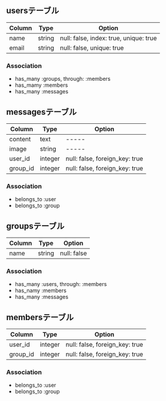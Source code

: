 

## usersテーブル

|Column|Type|Option|
|------|----|------|
|name|string|null: false, index: true, unique: true|
|email|string|null: false, unique: true|

### Association
- has_many :groups, through: :members
- has_mamy :members
- has_many :messages




## messagesテーブル

|Column|Type|Option|
|------|----|------|
|content|text|-----|
|image|string|-----|
|user_id|integer|null: false, foreign_key: true|
|group_id|integer|null: false, foreign_key: true|

### Association
- belongs_to :user
- belongs_to :group




## groupsテーブル

|Column|Type|Option|
|------|----|------|
|name|string|null: false|

### Association
- has_many :users, through: :members
- has_namy :members
- has_many :messages




## membersテーブル

|Column|Type|Option|
|------|----|------|
|user_id|integer|null: false, foreign_key: true|
|group_id|integer|null: false, foreign_key: true|

### Association
- belongs_to :user
- belongs_to :group



